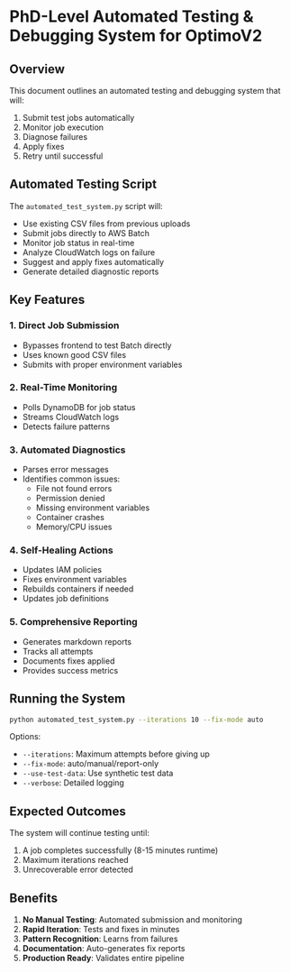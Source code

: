 # PhD-Level Automated Testing & Debugging System for OptimoV2

## Overview
This document outlines an automated testing and debugging system that will:
1. Submit test jobs automatically
2. Monitor job execution
3. Diagnose failures
4. Apply fixes
5. Retry until successful

## Automated Testing Script

The `automated_test_system.py` script will:
- Use existing CSV files from previous uploads
- Submit jobs directly to AWS Batch
- Monitor job status in real-time
- Analyze CloudWatch logs on failure
- Suggest and apply fixes automatically
- Generate detailed diagnostic reports

## Key Features

### 1. Direct Job Submission
- Bypasses frontend to test Batch directly
- Uses known good CSV files
- Submits with proper environment variables

### 2. Real-Time Monitoring
- Polls DynamoDB for job status
- Streams CloudWatch logs
- Detects failure patterns

### 3. Automated Diagnostics
- Parses error messages
- Identifies common issues:
  - File not found errors
  - Permission denied
  - Missing environment variables
  - Container crashes
  - Memory/CPU issues

### 4. Self-Healing Actions
- Updates IAM policies
- Fixes environment variables
- Rebuilds containers if needed
- Updates job definitions

### 5. Comprehensive Reporting
- Generates markdown reports
- Tracks all attempts
- Documents fixes applied
- Provides success metrics

## Running the System

```bash
python automated_test_system.py --iterations 10 --fix-mode auto
```

Options:
- `--iterations`: Maximum attempts before giving up
- `--fix-mode`: auto/manual/report-only
- `--use-test-data`: Use synthetic test data
- `--verbose`: Detailed logging

## Expected Outcomes

The system will continue testing until:
1. A job completes successfully (8-15 minutes runtime)
2. Maximum iterations reached
3. Unrecoverable error detected

## Benefits

1. **No Manual Testing**: Automated submission and monitoring
2. **Rapid Iteration**: Tests and fixes in minutes
3. **Pattern Recognition**: Learns from failures
4. **Documentation**: Auto-generates fix reports
5. **Production Ready**: Validates entire pipeline